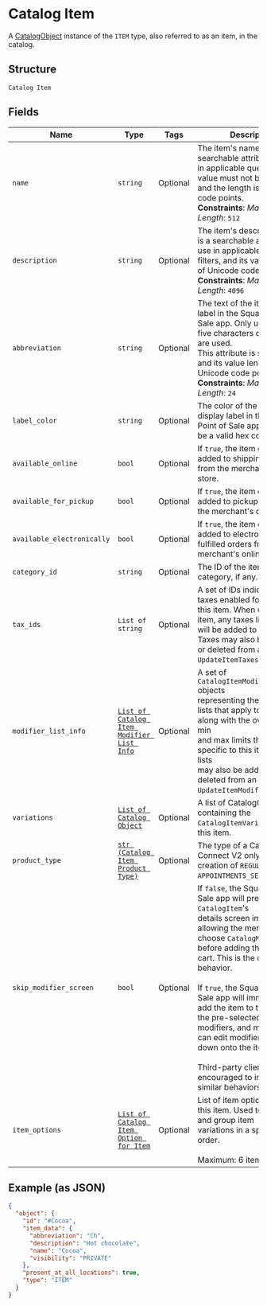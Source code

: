 
# Catalog Item

A [CatalogObject](#type-CatalogObject) instance of the `ITEM` type, also referred to as an item, in the catalog.

## Structure

`Catalog Item`

## Fields

| Name | Type | Tags | Description |
|  --- | --- | --- | --- |
| `name` | `string` | Optional | The item's name. This is a searchable attribute for use in applicable query filters, its value must not be empty, and the length is of Unicode code points.<br>**Constraints**: *Maximum Length*: `512` |
| `description` | `string` | Optional | The item's description. This is a searchable attribute for use in applicable query filters, and its value length is of Unicode code points.<br>**Constraints**: *Maximum Length*: `4096` |
| `abbreviation` | `string` | Optional | The text of the item's display label in the Square Point of Sale app. Only up to the first five characters of the string are used.<br>This attribute is searchable, and its value length is of Unicode code points.<br>**Constraints**: *Maximum Length*: `24` |
| `label_color` | `string` | Optional | The color of the item's display label in the Square Point of Sale app. This must be a valid hex color code. |
| `available_online` | `bool` | Optional | If `true`, the item can be added to shipping orders from the merchant's online store. |
| `available_for_pickup` | `bool` | Optional | If `true`, the item can be added to pickup orders from the merchant's online store. |
| `available_electronically` | `bool` | Optional | If `true`, the item can be added to electronically fulfilled orders from the merchant's online store. |
| `category_id` | `string` | Optional | The ID of the item's category, if any. |
| `tax_ids` | `List of string` | Optional | A set of IDs indicating the taxes enabled for<br>this item. When updating an item, any taxes listed here will be added to the item.<br>Taxes may also be added to or deleted from an item using `UpdateItemTaxes`. |
| `modifier_list_info` | [`List of Catalog Item Modifier List Info`](/doc/models/catalog-item-modifier-list-info.md) | Optional | A set of `CatalogItemModifierListInfo` objects<br>representing the modifier lists that apply to this item, along with the overrides and min<br>and max limits that are specific to this item. Modifier lists<br>may also be added to or deleted from an item using `UpdateItemModifierLists`. |
| `variations` | [`List of Catalog Object`](/doc/models/catalog-object.md) | Optional | A list of CatalogObjects containing the `CatalogItemVariation`s for this item. |
| `product_type` | [`str (Catalog Item Product Type)`](/doc/models/catalog-item-product-type.md) | Optional | The type of a CatalogItem. Connect V2 only allows the creation of `REGULAR` or `APPOINTMENTS_SERVICE` items. |
| `skip_modifier_screen` | `bool` | Optional | If `false`, the Square Point of Sale app will present the `CatalogItem`'s<br>details screen immediately, allowing the merchant to choose `CatalogModifier`s<br>before adding the item to the cart.  This is the default behavior.<br><br>If `true`, the Square Point of Sale app will immediately add the item to the cart with the pre-selected<br>modifiers, and merchants can edit modifiers by drilling down onto the item's details.<br><br>Third-party clients are encouraged to implement similar behaviors. |
| `item_options` | [`List of Catalog Item Option for Item`](/doc/models/catalog-item-option-for-item.md) | Optional | List of item options IDs for this item. Used to manage and group item<br>variations in a specified order.<br><br>Maximum: 6 item options. |

## Example (as JSON)

```json
{
  "object": {
    "id": "#Cocoa",
    "item_data": {
      "abbreviation": "Ch",
      "description": "Hot chocolate",
      "name": "Cocoa",
      "visibility": "PRIVATE"
    },
    "present_at_all_locations": true,
    "type": "ITEM"
  }
}
```

